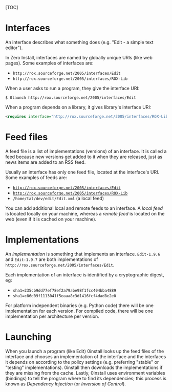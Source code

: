 [TOC]

# Interfaces

An interface describes what something does (e.g. "Edit - a simple text editor").

In Zero Install, interfaces are named by globally unique URIs (like web pages). Some examples of interfaces are:

- `http://rox.sourceforge.net/2005/interfaces/Edit`
- `http://rox.sourceforge.net/2005/interfaces/ROX-Lib`

When a user asks to run a program, they give the interface URI:

```shell
$ 0launch http://rox.sourceforge.net/2005/interfaces/Edit
```

When a program depends on a library, it gives library's interface URI:

```xml
<requires interface="http://rox.sourceforge.net/2005/interfaces/ROX-Lib">
```

# Feed files

A feed file is a list of implementations (versions) of an interface. It is called a feed because new versions get added to it when they are released, just as news items are added to an RSS feed.

Usually an interface has only one feed file, located at the interface's URI. Some examples of feeds are:

- [`http://rox.sourceforge.net/2005/interfaces/Edit`](http://rox.sourceforge.net/2005/interfaces/Edit)
- [`http://rox.sourceforge.net/2005/interfaces/ROX-Lib`](http://rox.sourceforge.net/2005/interfaces/ROX-Lib)
- `/home/tal/dev/edit/Edit.xml` (a local feed)

You can add additional local and remote feeds to an interface. A _local feed_ is located locally on your machine, whereas a _remote feed_ is located on the web (even if it is cached on your machine).

# Implementations

An _implementation_ is something that implements an interface. `Edit-1.9.6` and `Edit-1.9.7` are both implementations of `http://rox.sourceforge.net/2005/interfaces/Edit`.

Each implementation of an interface is identified by a cryptographic digest, eg:

- `sha1=235cb9dd77ef78ef2a79abe98f1fcc404bba4889`
- `sha1=c86d09f1113041f5eaaa8c3d1416fcf4dad8e2e0`

For platform independent binaries (e.g. Python code) there will be one implementation for each version. For compiled code, there will be one implementation per architecture per version.

# Launching

When you launch a program (like Edit) 0install looks up the feed files of the interface and chooses an implementation of the interface and the interfaces it depends on according to the policy settings (e.g. preferring "stable" or "testing" implementations). 0install then downloads the implementations if they are missing from the cache. Lastly, 0install uses environment variables (bindings) to tell the program where to find its dependencies; this process is known as _Dependency Injection_ (or _Inversion of Control_).
